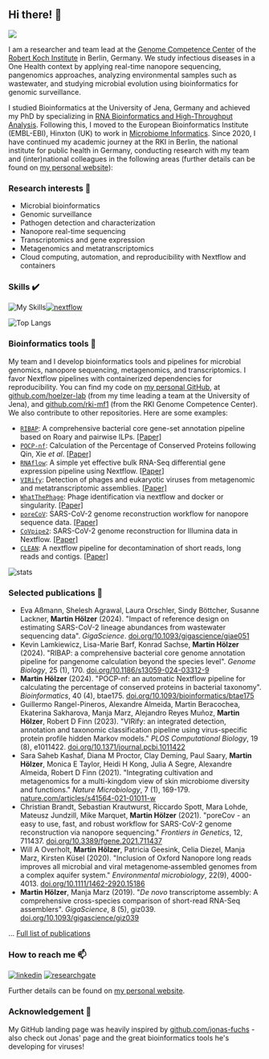 
<!--
**hoelzer/hoelzer** is a ✨ _special_ ✨ repository because its `README.md` (this file) appears on your GitHub profile.

Here are some ideas to get you started:

- 🔭 I’m currently working on ...
- 🌱 I’m currently learning ...
- 👯 I’m looking to collaborate on ...
- 🤔 I’m looking for help with ...
- 💬 Ask me about ...
- 📫 How to reach me: ...
- 😄 Pronouns: ...
- ⚡ Fun fact: ...
-->

## Hi there! 👋
![](https://komarev.com/ghpvc/?username=hoelzer1000&color=blue)

I am a researcher and team lead at the [Genome Competence Center](https://www.rki.de/EN/Content/Institute/DepartmentsUnits/MF/MF1/mf1_node.html) of the [Robert Koch Institute](https://www.rki.de/EN/Home/homepage_node.html) in Berlin, Germany. We study infectious diseases in a One Health context by applying real-time nanopore sequencing, pangenomics approaches, analyzing environmental samples such as wastewater, and studying microbial evolution using bioinformatics for genomic surveillance.

I studied Bioinformatics at the University of Jena, Germany and achieved my PhD by specializing in [RNA Bioinformatics and High-Throughput Analysis](https://www.rna.uni-jena.de/). Following this, I moved to the European Bioinformatics Institute (EMBL-EBI), Hinxton (UK) to work in [Microbiome Informatics](https://www.ebi.ac.uk/about/teams/microbiome-informatics/). Since 2020, I have continued my academic journey at the RKI in Berlin, the national institute for public health in Germany, conducting research with my team and (inter)national colleagues in the following areas (further details can be found on [my personal website](https://hoelzer.github.io/)):

### Research interests 🔭

* Microbial bioinformatics
* Genomic surveillance
* Pathogen detection and characterization
* Nanopore real-time sequencing
* Transcriptomics and gene expression
* Metagenomics and metatranscriptomics
* Cloud computing, automation, and reproducibility with Nextflow and containers

### Skills  :heavy_check_mark:
![My Skills](https://skillicons.dev/icons?i=linux,powershell,bash,r,ruby,html,markdown,git,github,docker,latex)[![nextflow](https://avatars.githubusercontent.com/u/6698688?s=48&v=4)](https://nextflow.io/)

![Top Langs](https://github-readme-stats.vercel.app/api/top-langs/?username=hoelzer&layout=compact&theme=dark)

### Bioinformatics tools :floppy_disk:

My team and I develop bioinformatics tools and pipelines for microbial genomics, nanopore sequencing, metagenomics, and transcriptomics. I favor Nextflow pipelines with containerized dependencies for reproducibility. You can find my code on [my personal GitHub](https://github.com/hoelzer), at [github.com/hoelzer-lab](github.com/hoelzer-lab) (from my time leading a team at the University of Jena), and [github.com/rki-mf1](github.com/rki-mf1) (from the RKI Genome Competence Center). We also contribute to other repositories. Here are some examples:

* [`RIBAP`](https://github.com/hoelzer-lab/ribap): A comprehensive bacterial core gene-set annotation pipeline based on Roary and pairwise ILPs. [[Paper]](https://genomebiology.biomedcentral.com/articles/10.1186/s13059-024-03312-9)
* [`POCP-nf`](https://github.com/hoelzer/pocp): Calculation of the Percentage of Conserved Proteins following Qin, Xie _et al_. [[Paper]](https://academic.oup.com/bioinformatics/article/40/4/btae175/7638801?login=false)
* [`RNAflow`](https://github.com/hoelzer-lab/rnaflow): A simple yet effective bulk RNA-Seq differential gene expression pipeline using Nextflow. [[Paper](https://www.mdpi.com/2073-4425/11/12/1487)]
* [`VIRify`](https://github.com/EBI-Metagenomics/emg-viral-pipeline): Detection of phages and eukaryotic viruses from metagenomic and metatranscriptomic assemblies. [[Paper]](https://doi.org/10.1101/2022.08.22.504484)
* [`WhatThePhage`](https://github.com/replikation/What_the_Phage): Phage identification via nextflow and docker or singularity. [[Paper]](https://doi.org/10.1093/gigascience/giac110)
* [`poreCoV`](https://github.com/replikation/poreCov): SARS-CoV-2 genome reconstruction workflow for nanopore sequence data. [[Paper]](https://www.frontiersin.org/articles/10.3389/fgene.2021.711437/full)
* [`CoVpipe2`](https://github.com/rki-mf1/CoVpipe2): SARS-CoV-2 genome reconstruction for Illumina data in Nextflow. [[Paper]](https://doi.org/10.12688/f1000research.136683.1)
* [`CLEAN`](https://github.com/rki-mf1/clean): A nextflow pipeline for decontamination of short reads, long reads and contigs. [[Paper]](https://doi.org/10.1101/2023.08.05.552089)

![stats](https://github-readme-stats.vercel.app/api?username=hoelzer&show_icons=true&theme=dark)

### Selected publications :scroll:

* Eva Aßmann, Shelesh Agrawal, Laura Orschler, Sindy Böttcher, Susanne Lackner, **Martin Hölzer** (2024). "Impact of reference design on estimating SARS-CoV-2 lineage abundances from wastewater sequencing data". _GigaScience_. [doi.org/10.1093/gigascience/giae051](https://doi.org/10.1093/gigascience/giae051)
* Kevin Lamkiewicz, Lisa-Marie Barf, Konrad Sachse, **Martin Hölzer** (2024). "RIBAP: a comprehensive bacterial core genome annotation pipeline for pangenome calculation beyond the species level". _Genome Biology_, 25 (1), 170. [doi.org/10.1186/s13059-024-03312-9](https://genomebiology.biomedcentral.com/articles/10.1186/s13059-024-03312-9)
* **Martin Hölzer** (2024). "POCP-nf: an automatic Nextflow pipeline for calculating the percentage of conserved proteins in bacterial taxonomy". _Bioinformatics_, 40 (4), btae175. [doi.org/10.1093/bioinformatics/btae175](https://doi.org/10.1093/bioinformatics/btae175)
* Guillermo Rangel-Pineros, Alexandre Almeida, Martin Beracochea, Ekaterina Sakharova, Manja Marz, Alejandro Reyes Muñoz, **Martin Hölzer**, Robert D Finn (2023). "VIRify: an integrated detection, annotation and taxonomic classification pipeline using virus-specific protein profile hidden Markov models." _PLOS Computational Biology_, 19 (8), e1011422. [doi.org/10.1371/journal.pcbi.1011422](https://doi.org/10.1371/journal.pcbi.1011422)
* Sara Saheb Kashaf, Diana M Proctor, Clay Deming, Paul Saary, **Martin Hölzer**, Monica E Taylor, Heidi H Kong, Julia A Segre, Alexandre Almeida, Robert D Finn (2021). "Integrating cultivation and metagenomics for a multi-kingdom view of skin microbiome diversity and functions." _Nature Microbiology_, 7 (1), 169-179. [nature.com/articles/s41564-021-01011-w](https://www.nature.com/articles/s41564-021-01011-w)
* Christian Brandt, Sebastian Krautwurst, Riccardo Spott, Mara Lohde, Mateusz Jundzill, Mike Marquet, **Martin Hölzer** (2021). "poreCov - an easy to use, fast, and robust workflow for SARS-CoV-2 genome reconstruction via nanopore sequencing." _Frontiers in Genetics_, 12, 711437. [doi.org/10.3389/fgene.2021.711437](https://doi.org/10.3389/fgene.2021.711437)
* Will A Overholt, **Martin Hölzer**, Patricia Geesink, Celia Diezel, Manja Marz, Kirsten Küsel (2020). "Inclusion of Oxford Nanopore long reads improves all microbial and viral metagenome‐assembled genomes from a complex aquifer system." _Environmental microbiology_, 22(9), 4000-4013. [doi.org/10.1111/1462-2920.15186](https://doi.org/10.1111/1462-2920.15186)
* **Martin Hölzer**, Manja Marz (2019). "_De novo_ transcriptome assembly: A comprehensive cross-species comparison of short-read RNA-Seq assemblers". _GigaScience_, 8 (5), giz039. [doi.org/10.1093/gigascience/giz039](https://doi.org/10.1093/gigascience/giz039)

... [Full list of publications](https://scholar.google.de/citations?user=DMZ7Hc8AAAAJ&hl=en)

### How to reach me 📫

[![linkedin](https://skillicons.dev/icons?i=linkedin)](https://www.linkedin.com/in/martin-h%C3%B6lzer-39304018a/)
[![researchgate](https://upload.wikimedia.org/wikipedia/commons/thumb/5/5e/ResearchGate_icon_SVG.svg/50px-ResearchGate_icon_SVG.svg.png)](https://www.researchgate.net/profile/Martin-Hoelzer)

Further details can be found on [my personal website](https://hoelzer.github.io/).

### Acknowledgement 🌱

My GitHub landing page was heavily inspired by [github.com/jonas-fuchs](https://github.com/jonas-fuchs) - also check out Jonas' page and the great bioinformatics tools he's developing for viruses! 






